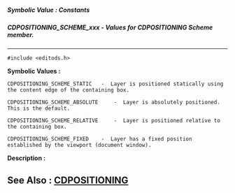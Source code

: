 ##### Symbolic Value : Constants
##### CDPOSITIONING_SCHEME_xxx - Values for CDPOSITIONING Scheme member.
---
```
#include <editods.h>
```

**Symbolic Values :**

	CDPOSITIONING_SCHEME_STATIC	  -  Layer is positioned statically using the content edge of the containing box.

	CDPOSITIONING_SCHEME_ABSOLUTE	  -  Layer is absolutely positioned. This is the default.

	CDPOSITIONING_SCHEME_RELATIVE	  -  Layer is positioned relative to the containing box.

	CDPOSITIONING_SCHEME_FIXED	  -  Layer has a fixed position established by the viewport (document window).


**Description :**




**See Also :**
[CDPOSITIONING](/domino-c-api-docs/reference/Data/CDPOSITIONING)
---
